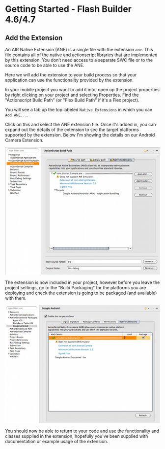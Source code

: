 
# Getting Started - Flash Builder 4.6/4.7

## Add the Extension

An AIR Native Extension (ANE) is a single file with the extension `ane`. This file contains all of the native and actionscript libraries that are implemented by this extension. You don’t need access to a separate SWC file or to the source code to be able to use the ANE.

Here we will add the extension to your build process so that your application can use the functionality provided by the extension.


In your mobile project you want to add it into, open up the project properties by right clicking on your project and selecting Properties. Find the "Actionscript Build Path" (or "Flex Build Path" if it's a Flex project).

You will see a tab up the top labeled `Native Extensions` in which you can `Add ANE...`.

Click on this and select the ANE extension file. Once it's added in, you can expand out the details of the extension to see the target platforms supported by the extension. Below I'm showing the details on our Android Camera Extension.

![](images/ane-build-path1.png)

The extension is now included in your project, however before you leave the project settings, go to the "Build Packaging" for the platforms you are deploying and check the extension is going to be packaged (and available) with them.

![](images/ane-build-packaging.png)

You should now be able to return to your code and use the functionality and classes supplied in the extension, hopefully you've been supplied with documentation or example usage of the extension.


